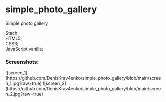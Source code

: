 # simple_photo_gallery
Simple photo gallery

Stach: <br>
HTML5; <br>
CSS3; <br>
JavaScript vanilla; <br>

<h3>Screenshots:</h3>
![screen_1](https://github.com/DenisKrav4enko/simple_photo_gallery/blob/main/screen_1.jpg?raw=true)
![screen_2](https://github.com/DenisKrav4enko/simple_photo_gallery/blob/main/screen_2.jpg?raw=true)
